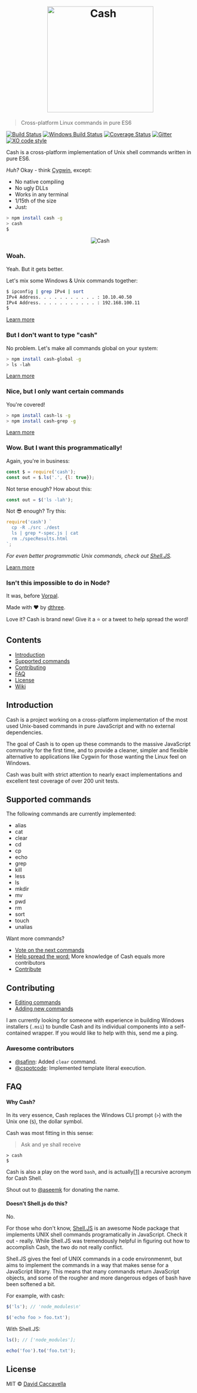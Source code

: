 <h1 align="center">
	<img width="284" src="http://i.imgur.com/tKrIdAI.jpg" alt="Cash">
	<!--<img width="256" src="http://i.imgur.com/oIN1WsM.jpg" alt="Cash">-->
</h1>


> Cross-platform Linux commands in pure ES6

[![Build Status](https://travis-ci.org/dthree/cash.svg)](https://travis-ci.org/dthree/cash/)
[![Windows Build Status](https://ci.appveyor.com/api/projects/status/286om4y0wbxs69fy?svg=true)](https://ci.appveyor.com/project/dthree/cash)
[![Coverage Status](https://coveralls.io/repos/dthree/cash/badge.svg?branch=master&service=github)](https://coveralls.io/github/dthree/cash?branch=master)
[![Gitter](https://img.shields.io/badge/gitter-join%20chat-brightgreen.svg)](https://gitter.im/dthree/cash?utm_source=badge&utm_medium=badge&utm_campaign=pr-badge)
[![XO code style](https://img.shields.io/badge/code_style-XO-5ed9c7.svg)](https://github.com/sindresorhus/xo)

Cash is a cross-platform implementation of Unix shell commands written in pure ES6. 

*Huh?* Okay - think [Cygwin](https://en.wikipedia.org/wiki/Cygwin), except:

- No native compiling
- No ugly DLLs
- Works in any terminal
- 1/15th of the size
- Just:

```bash
> npm install cash -g
> cash
$
```

<p align="center">
  <img src="http://i.giphy.com/xT0BKNwUPFhFj2glry.gif" alt="Cash" />
</p>


### Woah.

Yeah. But it gets better. 

Let's mix some Windows & Unix commands together:

```bash
$ ipconfig | grep IPv4 | sort
IPv4 Address. . . . . . . . . . . : 10.10.40.50
IPv4 Address. . . . . . . . . . . : 192.168.100.11
$
```

[Learn more](https://github.com/dthree/cash/wiki/Usage-|-Interactive)


### But I don't want to type "cash"

No problem. Let's make all commands global on your system:

```bash
> npm install cash-global -g
> ls -lah
```

[Learn more](https://github.com/dthree/cash/wiki/Usage-|-Global)


### Nice, but I only want certain commands

You're covered!

```bash
> npm install cash-ls -g
> npm install cash-grep -g
```

[Learn more](https://github.com/dthree/cash/wiki/Usage-|-Global#installing-individual-commands)


### Wow. But I want this programmatically!

Again, you're in business:

```js
const $ = require('cash');
const out = $.ls('.', {l: true});
```

Not terse enough? How about this:

```js
const out = $('ls -lah');
```

Not :sunglasses: enough? Try this:

```js
require('cash') `
  cp -R ./src ./dest
  ls | grep *-spec.js | cat
  rm ./specResults.html 
`;
```

*For even better programmatic Unix commands, check out [Shell.JS](https://github.com/shelljs/shelljs).*

[Learn more](https://github.com/dthree/cash/wiki/Usage-|-Programmatic)


### Isn't this impossible to do in Node?

It was, before [Vorpal](https://github.com/dthree/vorpal).

Made with ❤ by [dthree](https://github.com/dthree).

Love it? Cash is brand new! Give it a :star: or a tweet to help spread the word!


## Contents

- [Introduction](#introduction)
- [Supported commands](#supported-commands)
- [Contributing](#contributing)
- [FAQ](#faq)
- [License](#license)
- [Wiki](https://github.com/dthree/cash/wiki)

## Introduction

Cash is a project working on a cross-platform implementation of the most used Unix-based commands in pure JavaScript and with no external dependencies.

The goal of Cash is to open up these commands to the massive JavaScript community for the first time, and to provide a cleaner, simpler and flexible alternative to applications like Cygwin for those wanting the Linux feel on Windows.

Cash was built with strict attention to nearly exact implementations and excellent test coverage of over 200 unit tests.


## Supported commands

The following commands are currently implemented:

- alias
- cat
- clear
- cd
- cp
- echo
- grep
- kill
- less
- ls
- mkdir
- mv
- pwd
- rm
- sort
- touch
- unalias

Want more commands?

- [Vote on the next commands](https://github.com/dthree/cash/wiki/Roadmap)
- [Help spread the word:](http://bit.ly/1LBEJ5s) More knowledge of Cash equals more contributors
- [Contribute](#contributing)


## Contributing

- [Editing commands](https://github.com/dthree/cash/wiki/Contributing#editing-existing-commands)
- [Adding new commands](https://github.com/dthree/cash/wiki/Contributing)

I am currently looking for someone with experience in building Windows installers (`.msi`) to bundle Cash and its individual components into a self-contained wrapper. If you would like to help with this, send me a ping.


### Awesome contributors

- [@safinn](https://github.com/safinn): Added `clear` command.
- [@cspotcode](https://github.com/cspotcode): Implemented template literal execution.


## FAQ


#### Why Cash?

In its very essence, Cash replaces the Windows CLI prompt (`>`) with the Unix one (`$`), the dollar symbol. 

Cash was most fitting in this sense: 

> Ask and ye shall receive

```
> cash
$
````

Cash is also a play on the word `bash`, and is actually[\[1\]](https://xkcd.com/906) a recursive acronym for Cash Shell.

Shout out to [@aseemk](https://github.com/aseemk) for donating the name.


#### Doesn't Shell.js do this?

No.
 
For those who don't know, [Shell.JS](https://github.com/shelljs/shelljs) is an awesome Node package that implements UNIX shell commands programatically in JavaScript. Check it out - really. While Shell.JS was tremendously helpful in figuring out how to accomplish Cash, the two do not really conflict.

Shell.JS gives the feel of UNIX commands in a code environmenmt, but aims to implement the commands in a way that makes sense for a JavaScript library. This means that many commands return JavaScript objects, and some of the rougher and more dangerous edges of bash have been softened a bit.

For example, with cash:
```javascript
$('ls'); // 'node_modules\n'

$('echo foo > foo.txt');
```

With Shell.JS:
```javascript
ls(); // ['node_modules'];

echo('foo').to('foo.txt');
```


## License

MIT © [David Caccavella](https://github.com/dthree)
